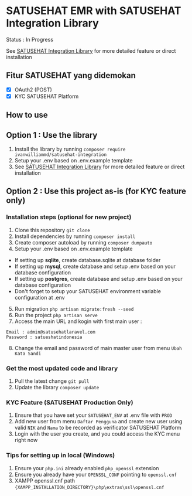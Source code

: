 # SATUSEHAT EMR with SATUSEHAT Integration Library
Status : In Progress

See [SATUSEHAT Integration Library](https://github.com/ivanwilliammd/satusehat-integration/wiki#getting-started) for more detailed feature or direct installation

## Fitur SATUSEHAT yang didemokan
- [x] OAuth2 (POST)
- [x] KYC SATUSEHAT Platform

## How to use

## Option 1 : Use the library
1. Install the library by running ```composer require ivanwilliammd/satusehat-integration```
2. Setup your .env based on .env.example template
3. See [SATUSEHAT Integration Library](https://github.com/ivanwilliammd/satusehat-integration/wiki#getting-started) for more detailed feature or direct installation

## Option 2 : Use this project as-is (for KYC feature only)

### Installation steps (optional for new project)
1. Clone this repository ```git clone```
2. Install dependencies by running ```composer install```
3. Create composer autoload by running ```composer dumpauto```
4. Setup your .env based on .env.example template <br>
- If setting up **sqlite**, create database.sqlite at database folder
- If setting up **mysql**, create database and setup .env based on your database configuration
- If setting up **postgres**, create database and setup .env based on your database configuration
- Don't forget to setup your SATUSEHAT environment variable configuration at .env
5. Run migration ```php artisan migrate:fresh --seed```
6. Run the project ```php artisan serve```
7. Access the main URL and kogin with first main  user : <br>
```
Email : admin@satusehatlaravel.com	
Password : satueshatindonesia
```
8. Change the email and password of main master user from menu ```Ubah Kata Sandi```

### Get the most updated code and library
1. Pull the latest change ```git pull```
2. Update the library ```composer update```

### KYC Feature (SATUSEHAT Production Only)
1. Ensure that you have set your ```SATUSEHAT_ENV``` at .env file with ```PROD```
2. Add new user from menu ```Daftar Pengguna``` and create new user using valid ```NIK``` and ```Nama``` to be recorded as verificator SATUSEHAT Platform
3. Login with the user you create, and you could access the KYC menu right now


### Tips for setting up in local (Windows)
1. Ensure your ```php.ini``` already enabled ```php_openssl``` extension
2. Ensure you already have your ```OPENSSL_CONF``` pointing to ```openssl.cnf``` 
3. XAMPP openssl.cnf path ```{XAMPP_INSTALLATION_DIRECTORY}\php\extras\ssl\openssl.cnf```


